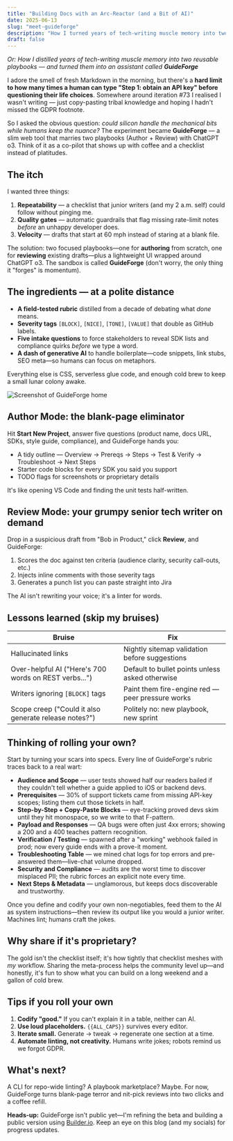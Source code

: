 ```yaml
---
title: "Building Docs with an Arc-Reactor (and a Bit of AI)"
date: 2025-06-13
slug: "meet-guideforge"
description: "How I turned years of tech-writing muscle memory into two AI-powered playbooks—and a lightweight assistant named GuideForge."
draft: false
---
```


<!-- Start writing your post below this line --> 
_Or: How I distilled years of tech-writing muscle memory into two reusable playbooks — and turned them into an assistant called **GuideForge**_

I adore the smell of fresh Markdown in the morning, but there's a **hard limit to how many times a human can type "Step 1: obtain an API key" before questioning their life choices**. Somewhere around iteration #73 I realised I wasn't writing — just copy-pasting tribal knowledge and hoping I hadn't missed the GDPR footnote.

So I asked the obvious question: *could silicon handle the mechanical bits while humans keep the nuance?* The experiment became **GuideForge** — a slim web tool that marries two playbooks (Author + Review) with ChatGPT o3. Think of it as a co-pilot that shows up with coffee and a checklist instead of platitudes.

## The itch
I wanted three things:  

1. **Repeatability** — a checklist that junior writers (and my 2 a.m. self) could follow without pinging me.  
2. **Quality gates** — automatic guardrails that flag missing rate-limit notes *before* an unhappy developer does.  
3. **Velocity** — drafts that start at 60 mph instead of staring at a blank file.

The solution: two focused playbooks—one for **authoring** from scratch, one for **reviewing** existing drafts—plus a lightweight UI wrapped around ChatGPT o3. The sandbox is called **GuideForge** (don't worry, the only thing it "forges" is momentum).

## The ingredients — at a polite distance
* **A field-tested rubric** distilled from a decade of debating what *done* means.  
* **Severity tags** `[BLOCK]`, `[NICE]`, `[TONE]`, `[VALUE]` that double as GitHub labels.  
* **Five intake questions** to force stakeholders to reveal SDK lists and compliance quirks *before* we type a word.  
* **A dash of generative AI** to handle boilerplate—code snippets, link stubs, SEO meta—so humans can focus on metaphors.

Everything else is CSS, serverless glue code, and enough cold brew to keep a small lunar colony awake.

![Screenshot of GuideForge home](/images/guideforge_home.png)

## Author Mode: the blank-page eliminator
Hit **Start New Project**, answer five questions (product name, docs URL, SDKs, style guide, compliance), and GuideForge hands you:

* A tidy outline — Overview → Prereqs → Steps → Test & Verify → Troubleshoot → Next Steps  
* Starter code blocks for every SDK you said you support  
* TODO flags for screenshots or proprietary details  

It's like opening VS Code and finding the unit tests half-written.

## Review Mode: your grumpy senior tech writer on demand
Drop in a suspicious draft from "Bob in Product," click **Review**, and GuideForge:

1. Scores the doc against ten criteria (audience clarity, security call-outs, etc.)  
2. Injects inline comments with those severity tags  
3. Generates a punch list you can paste straight into Jira  

The AI isn't rewriting your voice; it's a linter for words.

## Lessons learned (skip my bruises)

| Bruise | Fix |
|--------|-----|
| Hallucinated links | Nightly sitemap validation before suggestions |
| Over-helpful AI ("Here's 700 words on REST verbs...") | Default to bullet points unless asked otherwise |
| Writers ignoring `[BLOCK]` tags | Paint them fire-engine red — peer pressure works |
| Scope creep ("Could it also generate release notes?") | Politely no: new playbook, new sprint |

## Thinking of rolling your own?
Start by turning your scars into specs. Every line of GuideForge's rubric traces back to a real wart:

* **Audience and Scope** — user tests showed half our readers bailed if they couldn't tell whether a guide applied to iOS or backend devs.  
* **Prerequisites** — 30% of support tickets came from missing API-key scopes; listing them cut those tickets in half.  
* **Step-by-Step + Copy-Paste Blocks** — eye-tracking proved devs skim until they hit monospace, so we write to that F-pattern.  
* **Payload and Responses** — QA bugs were often just 4xx errors; showing a 200 and a 400 teaches pattern recognition.  
* **Verification / Testing** — spawned after a "working" webhook failed in prod; now every guide ends with a prove-it moment.  
* **Troubleshooting Table** — we mined chat logs for top errors and pre-answered them—live-chat volume dropped.  
* **Security and Compliance** — audits are the worst time to discover misplaced PII; the rubric forces an explicit note every time.  
* **Next Steps & Metadata** — unglamorous, but keeps docs discoverable and trustworthy.

Once you define and codify your own non-negotiables, feed them to the AI as system instructions—then review its output like you would a junior writer. Machines lint; humans craft the jokes.

## Why share if it's proprietary?
The gold isn't the checklist itself; it's how tightly that checklist meshes with *my* workflow. Sharing the meta-process helps the community level up—and honestly, it's fun to show what you can build on a long weekend and a gallon of cold brew.

## Tips if you roll your own
1. **Codify "good."** If you can't explain it in a table, neither can AI.  
2. **Use loud placeholders.** `{{ALL_CAPS}}` survives every editor.  
3. **Iterate small.** Generate → tweak → regenerate one section at a time.  
4. **Automate linting, not creativity.** Humans write jokes; robots remind us we forgot GDPR.

## What's next?
A CLI for repo-wide linting? A playbook marketplace? Maybe. For now, GuideForge turns blank-page terror and nit-pick reviews into two clicks and a coffee refill.

**Heads-up:** GuideForge isn't public yet—I'm refining the beta and building a public version using [Builder.io](https://www.builder.io/). Keep an eye on this blog (and my socials) for progress updates.

<!-- To add an image, place it in static/images/ and use: ![Alt text](/images/your-image.png) -->
